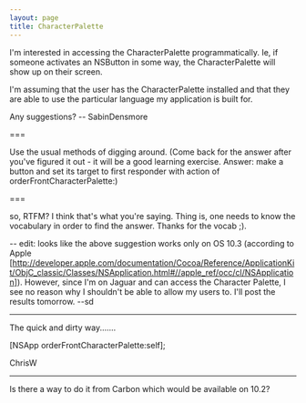 ```yaml
---
layout: page
title: CharacterPalette
---
```


I'm interested in accessing the CharacterPalette programmatically. Ie, if someone activates an NSButton in some way, the CharacterPalette will show up on their screen. 

I'm assuming that the user has the CharacterPalette installed and that they are able to use the particular language my application is built for.

Any suggestions?
-- SabinDensmore

===

Use the usual methods of digging around. (Come back for the answer after you've figured it out - it will be a good learning exercise. Answer: make a button and set its target to first responder with action of orderFrontCharacterPalette:)

===

so, RTFM? I think that's what you're saying. Thing is, one needs to know the vocabulary in order to find the answer. Thanks for the vocab ;).

-- edit: looks like the above suggestion works only on OS 10.3 (according to Apple [http://developer.apple.com/documentation/Cocoa/Reference/ApplicationKit/ObjC_classic/Classes/NSApplication.html#//apple_ref/occ/cl/NSApplication]). However, since I'm on Jaguar and can access the Character Palette, I see no reason why I shouldn't be able to allow my users to. I'll post the results tomorrow. --sd

----

The quick and dirty way.......

[NSApp orderFrontCharacterPalette:self];

ChrisW

----

Is there a way to do it from Carbon which would be available on 10.2?

